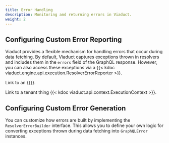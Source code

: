 ```yaml
---
title: Error Handling
description: Monitoring and returning errors in Viaduct.
weight: 2
---
```


## Configuring Custom Error Reporting

Viaduct provides a flexible mechanism for handling errors that occur during data fetching. By default, Viaduct captures exceptions thrown in resolvers and includes them in the `errors` field of the GraphQL response. However, you can also access these exceptions via a {{< kdoc viaduct.engine.api.execution.ResolverErrorReporter >}}.

Link to an {{<kdoc viaduct.service.api.ExecutionInput >}}.

Link to a tenant thing {{< kdoc viaduct.api.context.ExecutionContext >}}.

## Configuring Custom Error Generation

You can customize how errors are built by implementing the `ResolverErrorBuilder` interface. This allows you to define your own logic for converting exceptions thrown during data fetching into `GraphQLError` instances.
